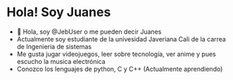 # Hola! Soy Juanes
- 👋 Hola, soy @JebUser o me pueden decir Juanes
- Actualmente soy estudiante de la univesidad Javeriana Cali de la carrea de Ingenieria de sistemas
- Me gusta jugar videojuegos, leer sobre tecnología, ver anime y pues escucho la musica electrónica
- Conozco los lenguajes de python, C y C++ (Actualmente aprendiendo)

<!---
JebUser/JebUser is a ✨ special ✨ repository because its `README.md` (this file) appears on your GitHub profile.
You can click the Preview link to take a look at your changes.
--->
